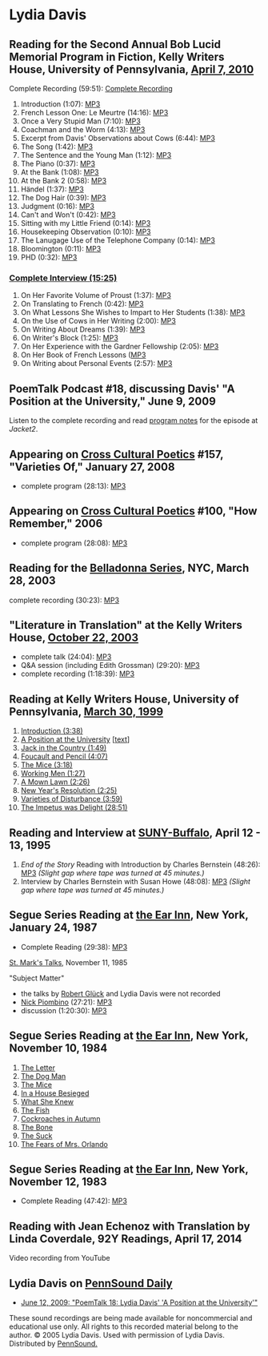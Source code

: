 Lydia Davis
===========


Reading for the Second Annual Bob Lucid Memorial Program in Fiction, Kelly Writers House, University of Pennsylvania, [April 7, 2010](http://writing.upenn.edu/wh/calendar/0410.php#Davis)
------------------------------------------------------------------------------------------------------------------------------------------------------------------------------------------

Complete Recording (59:51): [Complete Recording](https://media.sas.upenn.edu/pennsound/authors/Davis-L/04-07-10/Davis_Lydia_reading_KWH-Upenn_04-07-10.mp3)

1.  Introduction (1:07): [MP3](https://media.sas.upenn.edu/pennsound/authors/Davis-L/04-07-10/Davis_Lydia_reading_Introduction_KWH-Upenn_04-07-10.mp3)
2.  French Lesson One: Le Meurtre (14:16): [MP3](https://media.sas.upenn.edu/pennsound/authors/Davis-L/04-07-10/Davis_Lydia_reading_French-Lesson-One_KWH-Upenn_04-07-10.mp3)
3.  Once a Very Stupid Man (7:10): [MP3](https://media.sas.upenn.edu/pennsound/authors/Davis-L/04-07-10/Davis_Lydia_reading_Once-a-Very-Stupid-Man_KWH-Upenn_04-07-10.mp3)
4.  Coachman and the Worm (4:13): [MP3](https://media.sas.upenn.edu/pennsound/authors/Davis-L/04-07-10/Davis_Lydia_reading_Coachman-and-the-Worm_KWH-Upenn_04-07-10.mp3)
5.  Excerpt from Davis' Observations about Cows (6:44): [MP3](https://media.sas.upenn.edu/pennsound/authors/Davis-L/04-07-10/Davis_Lydia_reading_Excerpt-from-Observations-of-Cows_KWH-Upenn_04-07-10.mp3)
6.  The Song (1:42): [MP3](https://media.sas.upenn.edu/pennsound/authors/Davis-L/04-07-10/Davis_Lydia_reading_The-Song_KWH-Upenn_04-07-10.mp3)
7.  The Sentence and the Young Man (1:12): [MP3](https://media.sas.upenn.edu/pennsound/authors/Davis-L/04-07-10/Davis_Lydia_reading_The-Sentence-and-the-Young-Man_KWH-Upenn_04-07-10.mp3)
8.  The Piano (0:37): [MP3](https://media.sas.upenn.edu/pennsound/authors/Davis-L/04-07-10/Davis_Lydia_reading_The-Piano_KWH-Upenn_04-07-10.mp3)
9.  At the Bank (1:08): [MP3](https://media.sas.upenn.edu/pennsound/authors/Davis-L/04-07-10/Davis_Lydia_reading_At-the-Bank_KWH-Upenn_04-07-10.mp3)
10. At the Bank 2 (0:58): [MP3](https://media.sas.upenn.edu/pennsound/authors/Davis-L/04-07-10/Davis_Lydia_reading_At-the-Bank-2_KWH-Upenn_04-07-10.mp3)
11. Händel (1:37): [MP3](https://media.sas.upenn.edu/pennsound/authors/Davis-L/04-07-10/Davis_Lydia_reading_Handel_KWH-Upenn_04-07-10.mp3)
12. The Dog Hair (0:39): [MP3](https://media.sas.upenn.edu/pennsound/authors/Davis-L/04-07-10/Davis_Lydia_reading_The-Dog-Hair_KWH-Upenn_04-07-10.mp3)
13. Judgment (0:16): [MP3](https://media.sas.upenn.edu/pennsound/authors/Davis-L/04-07-10/Davis_Lydia_reading_Judgment_KWH-Upenn_04-07-10.mp3)
14. Can't and Won't (0:42): [MP3](https://media.sas.upenn.edu/pennsound/authors/Davis-L/04-07-10/Davis_Lydia_reading_Cant-and-Wont_KWH-Upenn_04-07-10.mp3)
15. Sitting with my Little Friend (0:14): [MP3](https://media.sas.upenn.edu/pennsound/authors/Davis-L/04-07-10/Davis_Lydia_reading_Sitting-with-my-Little-Friend_KWH-Upenn_04-07-10.mp3)
16. Housekeeping Observation (0:10): [MP3](https://media.sas.upenn.edu/pennsound/authors/Davis-L/04-07-10/Davis_Lydia_reading_Housekeeping-Observation_KWH-Upenn_04-07-10.mp3)
17. The Lanugage Use of the Telephone Company (0:14): [MP3](https://media.sas.upenn.edu/pennsound/authors/Davis-L/04-07-10/Davis_Lydia_reading_The-Language-Use-of-the-Telephone-Company_KWH-Upenn_04-07-10.mp3)
18. Bloomington (0:11): [MP3](https://media.sas.upenn.edu/pennsound/authors/Davis-L/04-07-10/Davis_Lydia_reading_Bloomington_KWH-Upenn_04-07-10.mp3)
19. PHD (0:32): [MP3](https://media.sas.upenn.edu/pennsound/authors/Davis-L/04-07-10/Davis_Lydia_reading_PHD_KWH-Upenn_04-07-10.mp3)

### [Complete Interview (15:25)](https://media.sas.upenn.edu/pennsound/authors/Davis-L/04-07-10/Davis_Lydia_reading_Full-Interview_KWH-Upenn_04-07-10.mp3)

1.  On Her Favorite Volume of Proust (1:37): [MP3](https://media.sas.upenn.edu/pennsound/authors/Davis-L/04-07-10/Davis_Lydia_reading_On-Her-Favorite-Volume-of-the-Proust_KWH-Upenn_04-07-10.mp3)
2.  On Translating to French (0:42): [MP3](https://media.sas.upenn.edu/pennsound/authors/Davis-L/04-07-10/Davis_Lydia_reading_On-Translating-to-French_KWH-Upenn_04-07-10.mp3)
3.  On What Lessons She Wishes to Impart to Her Students (1:38): [MP3](https://media.sas.upenn.edu/pennsound/authors/Davis-L/04-07-10/Davis_Lydia_reading_On-What-Lesson-She-Would-Like-Her-Students-to-Walk-Away-With_KWH-Upenn_04-07-10.mp3)
4.  On the Use of Cows in Her Writing (2:00): [MP3](https://media.sas.upenn.edu/pennsound/authors/Davis-L/04-07-10/Davis_Lydia_reading_On-Cows-in-her-Writing_KWH-Upenn_04-07-10.mp3)
5.  On Writing About Dreams (1:39): [MP3](https://media.sas.upenn.edu/pennsound/authors/Davis-L/04-07-10/Davis_Lydia_reading_On-Writing-About-Dreams_KWH-Upenn_04-07-10.mp3)
6.  On Writer's Block (1:25): [MP3](https://media.sas.upenn.edu/pennsound/authors/Davis-L/04-07-10/Davis_Lydia_reading_On-Writers-Block_KWH-Upenn_04-07-10.mp3)
7.  On Her Experience with the Gardner Fellowship (2:05): [MP3](https://media.sas.upenn.edu/pennsound/authors/Davis-L/04-07-10/Davis_Lydia_reading_On-Her-Experience-With-the-Gardner-Fellowship_KWH-Upenn_04-07-10.mp3)
8.  On Her Book of French Lessons ([MP3](https://media.sas.upenn.edu/pennsound/authors/Davis-L/04-07-10/Davis_Lydia_reading_French-Lesson-One_KWH-Upenn_04-07-10.mp3)
9.  On Writing about Personal Events (2:57): [MP3](https://media.sas.upenn.edu/pennsound/authors/Davis-L/04-07-10/Davis_Lydia_reading_On-Writing-About-Personal-Events_KWH-Upenn_04-07-10.mp3)

PoemTalk Podcast \#18, discussing Davis' "A Position at the University," June 9, 2009
-------------------------------------------------------------------------------------

Listen to the complete recording and read [program notes](https://jacket2.org/poemtalk/sort-person-you-imagine-poemtalk-18) for the episode at *Jacket2*.

Appearing on [Cross Cultural Poetics](XCP.php) \#157, "Varieties Of," January 27, 2008
--------------------------------------------------------------------------------------

-   complete program (28:13): [MP3](http://media.sas.upenn.edu/pennsound/groups/XCP/XCP_157_Davis_1-27-07.mp3)

Appearing on [Cross Cultural Poetics](XCP.php) \#100, "How Remember," 2006
--------------------------------------------------------------------------

-   complete program (28:08): [MP3](http://media.sas.upenn.edu/pennsound/groups/XCP/XCP_100_Davis.mp3)

Reading for the [Belladonna Series](http://writing.upenn.edu/pennsound/x/Belladonna.php), NYC, March 28, 2003
-------------------------------------------------------------------------------------------------------------

complete recording (30:23): [MP3](http://media.sas.upenn.edu/pennsound/authors/Davis-L/Davis-Lydia_Belladonna_3-28-03.mp3)

"Literature in Translation" at the Kelly Writers House, [October 22, 2003](http://writing.upenn.edu/wh/calendar/1003.html#22)
-----------------------------------------------------------------------------------------------------------------------------

-   complete talk (24:04): [MP3](http://media.sas.upenn.edu/pennsound/groups/Literature-in-Translation_Davis-Grossman/Literature-in-Translation_01_Lydia-Davis_UPenn_10-22-03.mp3)
-   Q&A session (including Edith Grossman) (29:20): [MP3](http://media.sas.upenn.edu/pennsound/groups/Literature-in-Translation_Davis-Grossman/Literature-in-Translation_03_Q-and-A_UPenn_10-22-03.mp3)
-   complete recording (1:18:39): [MP3](http://media.sas.upenn.edu/pennsound/authors/Davis-L/Davis-Lydia-Grossman-Edith_Literature-in-translation_UPenn_10-22-03.mp3)

Reading at Kelly Writers House, University of Pennsylvania,
[March 30, 1999](http://www.writing.upenn.edu/%7Ewh/calendar/0399.html#30)
--------------------------------------------------------------------------

1.  [Introduction (3:38)](http://media.sas.upenn.edu/pennsound/authors/Davis-L/Davis-Lydia_01_Intro_UPenn_3-30-99.mp3)
2.  [A
    Position at the University](http://media.sas.upenn.edu/pennsound/authors/Davis-L/Davis-Lydia_02_Position-at-the-Univ_UPenn_3-30-99.mp3) \[[text](http://media.sas.upenn.edu/Pennsound/authors/Davis-L/Davis-Lydia_Position-at-the-University_1997.jpg)\]
3.  [Jack in the Country (1:49)](http://media.sas.upenn.edu/pennsound/authors/Davis-L/Davis-Lydia_03_Jack-in-the-Country_UPenn_3-30-99.mp3)
4.  [Foucault and Pencil (4:07)](http://media.sas.upenn.edu/pennsound/authors/Davis-L/Davis-Lydia_04_Foucault-&-Pencil_UPenn_3-30-99.mp3)
5.  [The Mice (3:18)](http://media.sas.upenn.edu/pennsound/authors/Davis-L/Davis-Lydia_05_Mice_UPenn_3-30-99.mp3)
6.  [Working Men (1:27)](http://media.sas.upenn.edu/pennsound/authors/Davis-L/Davis-Lydia_06_Working-Men_UPenn_3-30-99.mp3)
7.  [A Mown Lawn (2:26)](http://media.sas.upenn.edu/pennsound/authors/Davis-L/Davis-Lydia_07_Mown-Lawn_UPenn_3-30-99.mp3)
8.  [New Year's Resolution (2:25)](http://media.sas.upenn.edu/pennsound/authors/Davis-L/Davis-Lydia_08_New-Years-Res_UPenn_3-30-99.mp3)
9.  [Varieties of Disturbance (3:59)](http://media.sas.upenn.edu/pennsound/authors/Davis-L/Davis-Lydia_09_Varieties-of-Distrbnce_UPenn_3-30-99.mp3)
10. [The Impetus was Delight (28:51)](http://media.sas.upenn.edu/pennsound/authors/Davis-L/Davis-Lydia_10_Impetus-was-Delight_UPenn_3-30-99.mp3)


Reading and Interview at [SUNY-Buffalo](Buffalo.php), April 12 - 13, 1995
-------------------------------------------------------------------------

1.  *End of the Story* Reading with Introduction by Charles Bernstein (48:26): [MP3](http://media.sas.upenn.edu/pennsound/authors/Davis-L/UB-Reading/Davis-Lydia_Complete-Reading-with-Interview-by-Charles-Bernstein_04-12-05.mp3) *(Slight gap where tape was turned at 45 minutes.)*
2.  Interview by Charles Bernstein with Susan Howe (48:08): [MP3](http://media.sas.upenn.edu/pennsound/authors/Davis-L/UB-Reading/Davis-Lydia_Interview-by-Charles-Bernstein-with-Susan-Howe_04-13-95.mp3) *(Slight gap where tape was turned at 45 minutes.)*

Segue Series Reading at [the Ear Inn](Ear-Inn.html), New York, January 24, 1987
-------------------------------------------------------------------------------

-   Complete Reading (29:38): [MP3](http://media.sas.upenn.edu/pennsound/authors/Davis-L/Davis-Lydia_Complete-Reading_Ear-Inn_New-York_1-24-87.mp3)

[St. Mark's Talks](http://writing.upenn.edu/pennsound/x/St-Marks-Talks.php), November 11, 1985

"Subject Matter"

-   the talks by [Robert Glück](http://writing.upenn.edu/pennsound/x/Gluck.php) and Lydia Davis were not recorded
-   [Nick Piombino](http://writing.upenn.edu/pennsound/x/Piombino.php) (27:21): [MP3](http://media.sas.upenn.edu/pennsound/groups/St-Marks-Talks/11-24-85/Piombino-Nick_Reading_St-Marks_New-York_11-24-1985.mp3)
-   discussion (1:20:30): [MP3](http://media.sas.upenn.edu/pennsound/groups/St-Marks-Talks/11-24-85/Gluck-Davis-Piombino_Discussion_St-Marks_New-York_11-24-85.mp3)

Segue Series Reading at [the Ear Inn](Ear-Inn.html), New York, November 10, 1984
--------------------------------------------------------------------------------

1.  [The Letter](http://media.sas.upenn.edu/pennsound/authors/Davis-L/Ear-Inn/Davis-Lydia_01_The-Letter_EI_NY_11-10-84.mp3)
2.  [The Dog Man](http://media.sas.upenn.edu/pennsound/authors/Davis-L/Ear-Inn/Davis-Lydia_02_The-Dog-Man_EI_NY_11-10-84.mp3)
3.  [The Mice](http://media.sas.upenn.edu/pennsound/authors/Davis-L/Ear-Inn/Davis-Lydia_03_The-Mice_EI_NY_11-10-84.mp3)
4.  [In a House Besieged](http://media.sas.upenn.edu/pennsound/authors/Davis-L/Ear-Inn/Davis-Lydia_04_In-a-House-Besieged_EI_NY_11-10-84.mp3)
5.  [What She Knew](http://media.sas.upenn.edu/pennsound/authors/Davis-L/Ear-Inn/Davis-Lydia_05_What-She-Knew_EI_NY_11-10-84.mp3)
6.  [The Fish](http://media.sas.upenn.edu/pennsound/authors/Davis-L/Ear-Inn/Davis-Lydia_06_The-Fish_EI_NY_11-10-84.mp3)
7.  [Cockroaches in Autumn](http://media.sas.upenn.edu/pennsound/authors/Davis-L/Ear-Inn/Davis-Lydia_07_Cockroaches-in-Autumn_EI_NY_11-10-84.mp3)
8.  [The Bone](http://media.sas.upenn.edu/pennsound/authors/Davis-L/Ear-Inn/Davis-Lydia_08_The-Bone_EI_NY_11-10-84.mp3)
9.  [The Suck](http://media.sas.upenn.edu/pennsound/authors/Davis-L/Ear-Inn/Davis-Lydia_09_The-Suck_EI_NY_11-10-84.mp3)
10. [The Fears of Mrs. Orlando](http://media.sas.upenn.edu/pennsound/authors/Davis-L/Ear-Inn/Davis-Lydia_10_The-Fears-of-Mrs-Orlando_EI_NY_11-10-84.mp3)

Segue Series Reading at []()[the Ear Inn](Ear-Inn.html), New York, November 12, 1983
------------------------------------------------------------------------------------

-   Complete Reading (47:42): [MP3](http://media.sas.upenn.edu/pennsound/authors/Davis-L/Segue-83/Davis-Lydia_Complete-Reading_Segue-Series_Ear-Inn_11-12-83.mp3)

Reading with Jean Echenoz with Translation by Linda Coverdale, 92Y Readings, April 17, 2014
-------------------------------------------------------------------------------------------

Video recording from YouTube

Lydia Davis on [PennSound Daily](http://writing.upenn.edu/pennsound/daily)
--------------------------------------------------------------------------

-   [June 12, 2009: "PoemTalk 18: Lydia Davis' 'A Position at the University'"](http://writing.upenn.edu/pennsound/daily/200906.php#12_13:57)

These sound recordings are being made available for noncommercial
and educational use only. All rights to this recorded material belong to
the author. © 2005 Lydia Davis. Used with permission of Lydia Davis.
Distributed by [PennSound.](../index.html)
